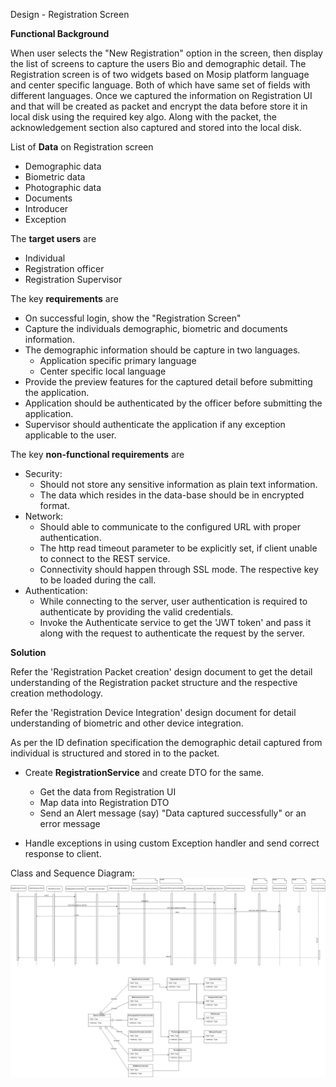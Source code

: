 Design - Registration Screen


**Functional Background**

When user selects the "New Registration" option in the screen, then display the list of 
screens to capture the users Bio and demographic detail. The Registration screen is of 
two widgets based on Mosip platform language and center specific language. 
Both of which have same set of fields with different languages. 
Once we captured the information on Registration UI and that will be
created as packet and encrypt the data before store it in local disk using the required key algo. 
Along with the packet, the acknowledgement section also captured and stored into the local disk.

List of **Data** on Registration screen
-   Demographic data
-   Biometric data
-   Photographic data
-   Documents
-   Introducer
-   Exception

The **target users** are
-   Individual
-   Registration officer
-   Registration Supervisor

The key **requirements** are
-   On successful login, show the "Registration Screen"
-	Capture the individuals demographic, biometric and documents information.
-   The demographic information should be capture in two languages.	  
    -   Application specific primary language
    -   Center specific local language
-   Provide the preview features for the captured detail before submitting the application.
-   Application should be authenticated by the officer before submitting the application.
-   Supervisor should authenticate the application if any exception applicable to the user.

The key **non-functional requirements** are
-   Security:
    -   Should not store any sensitive information as plain text
        information.
    -   The data which resides in the data-base should be in encrypted
        format.
-   Network:
    -   Should able to communicate to the configured URL with proper
        authentication.
    -   The http read timeout parameter to be explicitly set, if client
        unable to connect to the REST service.
    -   Connectivity should happen through SSL mode. The respective key
        to be loaded during the call.
-   Authentication:
    -   While connecting to the server, user authentication is required
        to authenticate by providing the valid credentials.
    -   Invoke the Authenticate service to get the 'JWT token' and pass
        it along with the request to authenticate the request by the
        server.
        
**Solution**

Refer the 'Registration Packet creation' design document to get the detail understanding of the Registration packet structure 
and the respective creation methodology.

Refer the 'Registration Device Integration' design document for detail understanding of biometric and other device integration.

As per the ID defination specification the demographic detail captured from individual is structured and stored in to the packet.

-   Create **RegistrationService** and create DTO for the same.

    -   Get the data from Registration UI
    -   Map data into Registration DTO
    -   Send an Alert message (say) "Data captured successfully" or an
        error message
-   Handle exceptions in using custom Exception handler and send correct
    response to client.

Class and Sequence Diagram:
![Registration Sequence diagram](_images/registration-new-registration.png)
